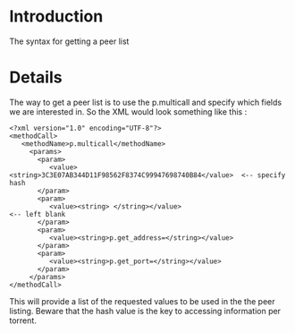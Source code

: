 # Introduction #

The syntax for getting a peer list


# Details #
The way to get a peer list is to use the p.multicall and specify which fields we are interested in. So the XML would look something like this :
```
<?xml version="1.0" encoding="UTF-8"?>
<methodCall>
   <methodName>p.multicall</methodName>
     <params>
       <param>
          <value><string>3C3E07AB344D11F98562F8374C99947698740B84</value>  <-- specify hash
       </param>
       <param>
          <value><string> </string></value>                                <-- left blank
       </param>
       <param>
          <value><string>p.get_address=</string></value>
       </param>
       <param>
          <value><string>p.get_port=</string></value>
       </param>
     </params>
</methodCall>
```

This will provide a list of the requested values to be used in the the peer listing. Beware that the hash value is the key to accessing information per torrent.